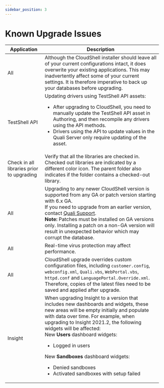 ```yaml
---
sidebar_position: 3
---
```


# Known Upgrade Issues

| Application | Description |
| --- | --- |
| All | Although the CloudShell installer should leave all of your current configurations intact, it does overwrite your existing applications. This may inadvertently affect some of your current settings. It is therefore imperative to back up your databases before upgrading. |
| TestShell API | Updating drivers using TestShell API assets:<ul><li>After upgrading to CloudShell, you need to manually update the TestShell API asset in Authoring, and then recompile any drivers using the API methods.</li><li>Drivers using the API to update values in the Quali Server only require updating of the asset.</li></ul> |
| Check in all libraries prior to upgrading | Verify that all the libraries are checked in. Checked out libraries are indicated by a different color icon. The parent folder also indicates if the folder contains a checked-out library. |
| All | Upgrading to any newer CloudShell version is supported from any GA or patch version starting with 6.x GA.<br/>If you need to upgrade from an earlier version, contact [Quali Support](https://support.quali.com/hc/en-us).<br/>**Note:** Patches must be installed on GA versions only. Installing a patch on a non-GA version will result in unexpected behavior which may corrupt the database. |
| All | Real-time virus protection may affect performance. |
| All | CloudShell upgrade overrides custom configuration files, including `customer.config`, `webconfig.xml`, `Quali.vbs`, `WebPortal.vbs`, `httpd.conf` and `LanguagePortal.Override.xml`. Therefore, copies of the latest files need to be saved and applied after upgrade. |
| Insight | When upgrading Insight to a version that includes new dashboards and widgets, these new areas will be empty initially and populate with data over time. For example, when upgrading to Insight 2021.2, the following widgets will be affected:<br/>New **Users** dashboard widgets:<ul><li>Logged in users</li></ul>New **Sandboxes** dashboard widgets:<ul><li>Denied sandboxes</li><li>Activated sandboxes with setup failed</li></ul> |